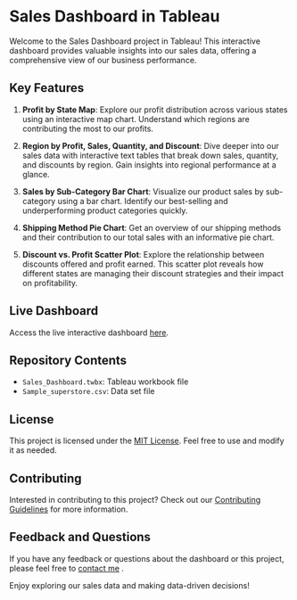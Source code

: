 # Sales Dashboard in Tableau

Welcome to the Sales Dashboard project in Tableau! This interactive dashboard provides valuable insights into our sales data, offering a comprehensive view of our business performance.

## Key Features

1. **Profit by State Map**: Explore our profit distribution across various states using an interactive map chart. Understand which regions are contributing the most to our profits.

2. **Region by Profit, Sales, Quantity, and Discount**: Dive deeper into our sales data with interactive text tables that break down sales, quantity, and discounts by region. Gain insights into regional performance at a glance.

3. **Sales by Sub-Category Bar Chart**: Visualize our product sales by sub-category using a bar chart. Identify our best-selling and underperforming product categories quickly.

4. **Shipping Method Pie Chart**: Get an overview of our shipping methods and their contribution to our total sales with an informative pie chart.

5. **Discount vs. Profit Scatter Plot**: Explore the relationship between discounts offered and profit earned. This scatter plot reveals how different states are managing their discount strategies and their impact on profitability.

## Live Dashboard

Access the live interactive dashboard [here]([link-to-live-dashboard](https://public.tableau.com/shared/8H4YXW3HB?:display_count=n&:origin=viz_share_link)).

## Repository Contents

- `Sales_Dashboard.twbx`: Tableau workbook file
- `Sample_superstore.csv`: Data set file



## License

This project is licensed under the [MIT License](link-to-license). Feel free to use and modify it as needed.

## Contributing

Interested in contributing to this project? Check out our [Contributing Guidelines](link-to-contributing-guidelines) for more information.

## Feedback and Questions

If you have any feedback or questions about the dashboard or this project, please feel free to [contact me](kaavyeshsathuluri@gmail,com) .

Enjoy exploring our sales data and making data-driven decisions!



